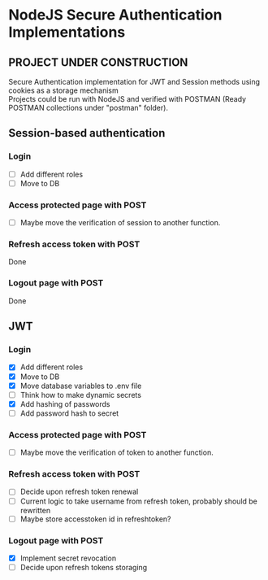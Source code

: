# NodeJS Secure Authentication Implementations
## PROJECT UNDER CONSTRUCTION
 Secure Authentication implementation for JWT and Session methods using cookies as a storage mechanism<br>
 Projects could be run with NodeJS and verified with POSTMAN (Ready POSTMAN collections under "postman" folder).<br>
 
 ## Session-based authentication
 ### Login
 - [ ] Add different roles<br>
 - [ ] Move to DB<br>
 ### Access protected page with POST
 - [ ] Maybe move the verification of session to another function.<br>
 ### Refresh access token with POST
 Done<br>
 ### Logout page with POST
 Done<br>
 
 ## JWT
 ### Login
 - [x] Add different roles
 - [x] Move to DB
 - [X] Move database variables to .env file 
 - [ ] Think how to make dynamic secrets
 - [X] Add hashing of passwords
 - [ ] Add password hash to secret 
 ### Access protected page with POST
 - [ ] Maybe move the verification of token to another function.<br>
 ### Refresh access token with POST
 - [ ] Decide upon refresh token renewal
 - [ ] Current logic to take username from refresh token, probably should be rewritten
 - [ ] Maybe store accesstoken id in refreshtoken?
 ### Logout page with POST
 - [X] Implement secret revocation
 - [ ] Decide upon refresh tokens storaging
